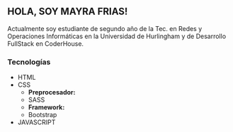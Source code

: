 ## HOLA, SOY MAYRA FRIAS!
Actualmente soy estudiante de segundo año de la Tec. en Redes y Operaciones Informáticas en la Universidad de Hurlingham y de Desarrollo FullStack en CoderHouse.

### **Tecnologías**
- HTML
- CSS
   - **Preprocesador:**
    - SASS
   - **Framework:**
    - Bootstrap
- JAVASCRIPT
  


